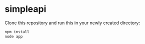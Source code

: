 # simpleapi
Clone this repository and run this in your newly created directory:

```sh
npm install
node app
```
